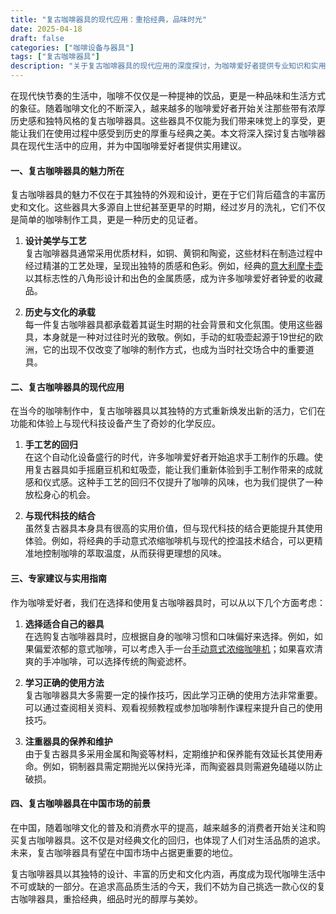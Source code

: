 ```yaml
---
title: "复古咖啡器具的现代应用：重拾经典，品味时光"
date: 2025-04-18
draft: false
categories: ["咖啡设备与器具"]
tags: ["复古咖啡器具"]
description: "关于复古咖啡器具的现代应用的深度探讨，为咖啡爱好者提供专业知识和实用指南。"
---
```


在现代快节奏的生活中，咖啡不仅仅是一种提神的饮品，更是一种品味和生活方式的象征。随着咖啡文化的不断深入，越来越多的咖啡爱好者开始关注那些带有浓厚历史感和独特风格的复古咖啡器具。这些器具不仅能为我们带来味觉上的享受，更能让我们在使用过程中感受到历史的厚重与经典之美。本文将深入探讨复古咖啡器具在现代生活中的应用，并为中国咖啡爱好者提供实用建议。

#### 一、复古咖啡器具的魅力所在

复古咖啡器具的魅力不仅在于其独特的外观和设计，更在于它们背后蕴含的丰富历史和文化。这些器具大多源自上世纪甚至更早的时期，经过岁月的洗礼，它们不仅是简单的咖啡制作工具，更是一种历史的见证者。

1. **设计美学与工艺**  
   复古咖啡器具通常采用优质材料，如铜、黄铜和陶瓷，这些材料在制造过程中经过精湛的工艺处理，呈现出独特的质感和色彩。例如，经典的[意大利摩卡壶](https://www.amazon.com/s?k=%E6%84%8F%E5%A4%A7%E5%88%A9%E6%91%A9%E5%8D%A1%E5%A3%B6&tag=coffeeprism-20)以其标志性的八角形设计和出色的金属质感，成为许多咖啡爱好者钟爱的收藏品。

2. **历史与文化的承载**  
   每一件复古咖啡器具都承载着其诞生时期的社会背景和文化氛围。使用这些器具，本身就是一种对过往时光的致敬。例如，手动的虹吸壶起源于19世纪的欧洲，它的出现不仅改变了咖啡的制作方式，也成为当时社交场合中的重要道具。

#### 二、复古咖啡器具的现代应用

在当今的咖啡制作中，复古咖啡器具以其独特的方式重新焕发出新的活力，它们在功能和体验上与现代科技设备产生了奇妙的化学反应。

1. **手工艺的回归**  
   在这个自动化设备盛行的时代，许多咖啡爱好者开始追求手工制作的乐趣。使用复古器具如手摇磨豆机和虹吸壶，能让我们重新体验到手工制作带来的成就感和仪式感。这种手工艺的回归不仅提升了咖啡的风味，也为我们提供了一种放松身心的机会。

2. **与现代科技的结合**  
   虽然复古器具本身具有很高的实用价值，但与现代科技的结合更能提升其使用体验。例如，将经典的手动意式浓缩咖啡机与现代的控温技术结合，可以更精准地控制咖啡的萃取温度，从而获得更理想的风味。

#### 三、专家建议与实用指南

作为咖啡爱好者，我们在选择和使用复古咖啡器具时，可以从以下几个方面考虑：

1. **选择适合自己的器具**  
   在选购复古咖啡器具时，应根据自身的咖啡习惯和口味偏好来选择。例如，如果偏爱浓郁的意式咖啡，可以考虑入手一台[手动意式浓缩咖啡机](https://www.amazon.com/s?k=%E6%89%8B%E5%8A%A8%E6%84%8F%E5%BC%8F%E6%B5%93%E7%BC%A9%E5%92%96%E5%95%A1%E6%9C%BA&tag=coffeeprism-20)；如果喜欢清爽的手冲咖啡，可以选择传统的陶瓷滤杯。

2. **学习正确的使用方法**  
   复古咖啡器具大多需要一定的操作技巧，因此学习正确的使用方法非常重要。可以通过查阅相关资料、观看视频教程或参加咖啡制作课程来提升自己的使用技巧。

3. **注重器具的保养和维护**  
   由于复古器具多采用金属和陶瓷等材料，定期维护和保养能有效延长其使用寿命。例如，铜制器具需定期抛光以保持光泽，而陶瓷器具则需避免磕碰以防止破损。

#### 四、复古咖啡器具在中国市场的前景

在中国，随着咖啡文化的普及和消费水平的提高，越来越多的消费者开始关注和购买复古咖啡器具。这不仅是对经典文化的回归，也体现了人们对生活品质的追求。未来，复古咖啡器具有望在中国市场中占据更重要的地位。

复古咖啡器具以其独特的设计、丰富的历史和文化内涵，再度成为现代咖啡生活中不可或缺的一部分。在追求高品质生活的今天，我们不妨为自己挑选一款心仪的复古咖啡器具，重拾经典，细品时光的醇厚与美妙。